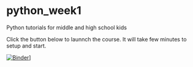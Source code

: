 # python_week1
Python tutorials for middle and high school kids

Click the button below to launnch the course. It will take few minutes to setup and start.

[![Binder](https://mybinder.org/badge_logo.svg)](https://mybinder.org/v2/gh/Python-doctor/python_week1/HEAD)]
